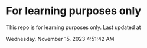 # For learning purposes only
This repo is for learning purposes only.
Last updated at

Wednesday, November 15, 2023 4:51:42 AM

